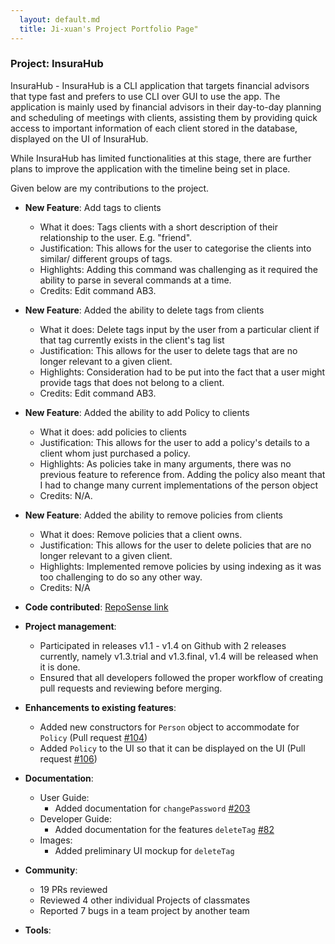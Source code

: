 ```yaml
---
  layout: default.md
  title: Ji-xuan's Project Portfolio Page"
---
```


### Project: InsuraHub

InsuraHub - InsuraHub is a CLI application that targets financial advisors that type fast and prefers to use CLI over GUI to use the app.
The application is mainly used by financial advisors in their day-to-day planning and scheduling of meetings with clients,
assisting them by providing quick access to important information of each client stored in the database, displayed on the UI of InsuraHub.

While InsuraHub has limited functionalities at this stage, there are further plans to improve the application with the timeline being set in place.

Given below are my contributions to the project.

- **New Feature**: Add tags to clients

  - What it does: Tags clients with a short description of their relationship to the user. E.g. "friend".
  - Justification: This allows for the user to categorise the clients into similar/ different groups of tags.
  - Highlights: Adding this command was challenging as it required the ability to parse in several commands at a time.
  - Credits: Edit command AB3.

- **New Feature**: Added the ability to delete tags from clients

  - What it does: Delete tags input by the user from a particular client if that tag currently exists in the client's tag list
  - Justification: This allows for the user to delete tags that are no longer relevant to a given client.
  - Highlights: Consideration had to be put into the fact that a user might provide tags that does not belong to a client.
  - Credits: Edit command AB3.

- **New Feature**: Added the ability to add Policy to clients

  - What it does: add policies to clients
  - Justification: This allows for the user to add a policy's details to a client whom just purchased a policy.
  - Highlights: As policies take in many arguments, there was no previous feature to reference from.
    Adding the policy also meant that I had to change many current implementations of the person object
  - Credits: N/A.

- **New Feature**: Added the ability to remove policies from clients

  - What it does: Remove policies that a client owns.
  - Justification: This allows for the user to delete policies that are no longer relevant to a given client.
  - Highlights: Implemented remove policies by using indexing as it was too challenging to do so any other way.
  - Credits: N/A

- **Code contributed**: [RepoSense link](https://nus-cs2103-ay2324s1.github.io/tp-dashboard/?search=johnnythesnake12&breakdown=false&sort=groupTitle%20dsc&sortWithin=title&since=2023-09-22&timeframe=commit&mergegroup=&groupSelect=groupByRepos)

- **Project management**:

  - Participated in releases v1.1 - v1.4 on Github with 2 releases currently, namely v1.3.trial and v1.3.final, v1.4 will be released when it is done.
  - Ensured that all developers followed the proper workflow of creating pull requests and reviewing before merging.

- **Enhancements to existing features**:

  - Added new constructors for `Person` object to accommodate for `Policy` (Pull request [\#104](https://github.com/AY2324S1-CS2103-W14-1/tp/pull/104/commits/e5ce6839fbfa07fb47a5131921c03f9a59dd5cae))
  - Added `Policy` to the UI so that it can be displayed on the UI (Pull request [\#106](https://github.com/AY2324S1-CS2103-W14-1/tp/pull/106/commits/e05ee761403d82a8fc03cb17fd89ff4127d5411f))

- **Documentation**:

  - User Guide:
    - Added documentation for `changePassword` [#203](https://github.com/AY2324S1-CS2103-W14-1/tp/commit/4a2670e6019bb58d89be161599c448ec059d6474)
  - Developer Guide:
    - Added documentation for the features `deleteTag` [#82](https://github.com/AY2324S1-CS2103-W14-1/tp/pull/82/commits/09e20278cb09219eb859767e9b1500a3e9b80bb8)
  - Images:
    - Added preliminary UI mockup for `deleteTag`

- **Community**:

  - 19 PRs reviewed
  - Reviewed 4 other individual Projects of classmates
  - Reported 7 bugs in a team project by another team

- **Tools**:
